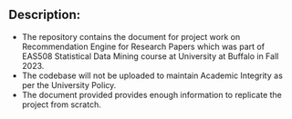 ## Description:
- The repository contains the document for project work on Recommendation Engine for Research Papers which was part of EAS508 Statistical Data Mining course at University at Buffalo in Fall 2023.
- The codebase will not be uploaded to maintain Academic Integrity as per the University Policy.
- The document provided provides enough information to replicate the project from scratch.

